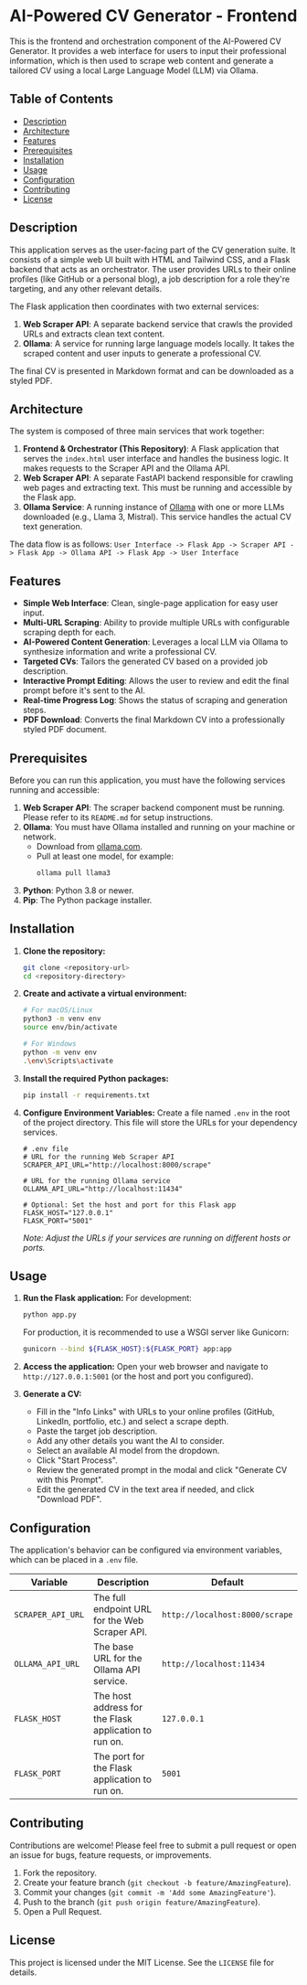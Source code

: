 # AI-Powered CV Generator - Frontend

This is the frontend and orchestration component of the AI-Powered CV Generator. It provides a web interface for users to input their professional information, which is then used to scrape web content and generate a tailored CV using a local Large Language Model (LLM) via Ollama.

## Table of Contents

- [Description](#description)
- [Architecture](#architecture)
- [Features](#features)
- [Prerequisites](#prerequisites)
- [Installation](#installation)
- [Usage](#usage)
- [Configuration](#configuration)
- [Contributing](#contributing)
- [License](#license)

## Description

This application serves as the user-facing part of the CV generation suite. It consists of a simple web UI built with HTML and Tailwind CSS, and a Flask backend that acts as an orchestrator. The user provides URLs to their online profiles (like GitHub or a personal blog), a job description for a role they're targeting, and any other relevant details.

The Flask application then coordinates with two external services:
1.  **Web Scraper API**: A separate backend service that crawls the provided URLs and extracts clean text content.
2.  **Ollama**: A service for running large language models locally. It takes the scraped content and user inputs to generate a professional CV.

The final CV is presented in Markdown format and can be downloaded as a styled PDF.

## Architecture

The system is composed of three main services that work together:

1.  **Frontend & Orchestrator (This Repository)**: A Flask application that serves the `index.html` user interface and handles the business logic. It makes requests to the Scraper API and the Ollama API.
2.  **Web Scraper API**: A separate FastAPI backend responsible for crawling web pages and extracting text. This must be running and accessible by the Flask app.
3.  **Ollama Service**: A running instance of [Ollama](https://ollama.com/) with one or more LLMs downloaded (e.g., Llama 3, Mistral). This service handles the actual CV text generation.

The data flow is as follows:
`User Interface -> Flask App -> Scraper API -> Flask App -> Ollama API -> Flask App -> User Interface`

## Features

-   **Simple Web Interface**: Clean, single-page application for easy user input.
-   **Multi-URL Scraping**: Ability to provide multiple URLs with configurable scraping depth for each.
-   **AI-Powered Content Generation**: Leverages a local LLM via Ollama to synthesize information and write a professional CV.
-   **Targeted CVs**: Tailors the generated CV based on a provided job description.
-   **Interactive Prompt Editing**: Allows the user to review and edit the final prompt before it's sent to the AI.
-   **Real-time Progress Log**: Shows the status of scraping and generation steps.
-   **PDF Download**: Converts the final Markdown CV into a professionally styled PDF document.

## Prerequisites

Before you can run this application, you must have the following services running and accessible:

1.  **Web Scraper API**: The scraper backend component must be running. Please refer to its `README.md` for setup instructions.
2.  **Ollama**: You must have Ollama installed and running on your machine or network.
    -   Download from [ollama.com](https://ollama.com/).
    -   Pull at least one model, for example:
        ```bash
        ollama pull llama3
        ```
3.  **Python**: Python 3.8 or newer.
4.  **Pip**: The Python package installer.

## Installation

1.  **Clone the repository:**
    ```bash
    git clone <repository-url>
    cd <repository-directory>
    ```

2.  **Create and activate a virtual environment:**
    ```bash
    # For macOS/Linux
    python3 -m venv env
    source env/bin/activate

    # For Windows
    python -m venv env
    .\env\Scripts\activate
    ```

3.  **Install the required Python packages:**
    ```bash
    pip install -r requirements.txt
    ```

4.  **Configure Environment Variables:**
    Create a file named `.env` in the root of the project directory. This file will store the URLs for your dependency services.

    ```env
    # .env file
    # URL for the running Web Scraper API
    SCRAPER_API_URL="http://localhost:8000/scrape"

    # URL for the running Ollama service
    OLLAMA_API_URL="http://localhost:11434"

    # Optional: Set the host and port for this Flask app
    FLASK_HOST="127.0.0.1"
    FLASK_PORT="5001"
    ```
    *Note: Adjust the URLs if your services are running on different hosts or ports.*

## Usage

1.  **Run the Flask application:**
    For development:
    ```bash
    python app.py
    ```
    For production, it is recommended to use a WSGI server like Gunicorn:
    ```bash
    gunicorn --bind ${FLASK_HOST}:${FLASK_PORT} app:app
    ```

2.  **Access the application:**
    Open your web browser and navigate to `http://127.0.0.1:5001` (or the host and port you configured).

3.  **Generate a CV:**
    -   Fill in the "Info Links" with URLs to your online profiles (GitHub, LinkedIn, portfolio, etc.) and select a scrape depth.
    -   Paste the target job description.
    -   Add any other details you want the AI to consider.
    -   Select an available AI model from the dropdown.
    -   Click "Start Process".
    -   Review the generated prompt in the modal and click "Generate CV with this Prompt".
    -   Edit the generated CV in the text area if needed, and click "Download PDF".

## Configuration

The application's behavior can be configured via environment variables, which can be placed in a `.env` file.

| Variable          | Description                                           | Default                    |
| ----------------- | ----------------------------------------------------- | -------------------------- |
| `SCRAPER_API_URL` | The full endpoint URL for the Web Scraper API.        | `http://localhost:8000/scrape` |
| `OLLAMA_API_URL`  | The base URL for the Ollama API service.              | `http://localhost:11434`   |
| `FLASK_HOST`      | The host address for the Flask application to run on. | `127.0.0.1`                |
| `FLASK_PORT`      | The port for the Flask application to run on.         | `5001`                     |

## Contributing

Contributions are welcome! Please feel free to submit a pull request or open an issue for bugs, feature requests, or improvements.

1.  Fork the repository.
2.  Create your feature branch (`git checkout -b feature/AmazingFeature`).
3.  Commit your changes (`git commit -m 'Add some AmazingFeature'`).
4.  Push to the branch (`git push origin feature/AmazingFeature`).
5.  Open a Pull Request.

## License

This project is licensed under the MIT License. See the `LICENSE` file for details.
